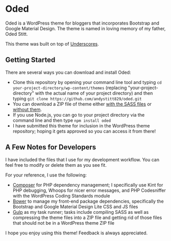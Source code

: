 Oded
====

Oded is a WordPress theme for bloggers that incorporates Bootstrap and Google Material Design. The theme is named in loving memory of my father, Oded Stitt.

This theme was built on top of [Underscores](http://underscores.me).

Getting Started
---------------

There are several ways you can download and install Oded:

* Clone this repository by opening your command line tool and typing `cd your-project-directory/wp-content/themes` (replacing "your-project-directory" with the actual name of your project directory) and then typing `git clone https://github.com/andystitt829/oded.git`
* You can download a ZIP file of theme either [with the SASS files](http://andystitt.com/themes/oded-with-sass.zip) or [without them](http://andystitt.com/themes/oded.zip).
* If you use Node.js, you can go to your project directory via the command line and then type `npm install oded`
* I have submitted this theme for inclusion in the WordPress theme repository; hoping it gets approved so you can access it from there!

A Few Notes for Developers
--------------------------

I have included the files that I use for my development workflow. You can feel free to modify or delete them as you see fit.

For your reference, I use the following:

* [Composer](https://getcomposer.org/) for PHP dependency management; I specifically use Kint for PHP debugging, Whoops for nicer error messages, and PHP Codesniffer with the WordPress Coding Standards module
* [Bower](https://bower.io/) to manage my front-end package dependencies, specifically the Bootstrap and Google Material Design Lite CSS and JS files
* [Gulp](http://gulpjs.com/) as my task runner; tasks include compiling SASS as well as compressing the theme files into a ZIP file and getting rid of those files that should not be in a WordPress theme ZIP file

I hope you enjoy using this theme! Feedback is always appreciated.

